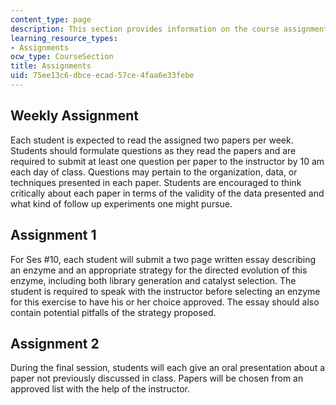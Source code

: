 ```yaml
---
content_type: page
description: This section provides information on the course assignments.
learning_resource_types:
- Assignments
ocw_type: CourseSection
title: Assignments
uid: 75ee13c6-dbce-ecad-57ce-4faa6e33febe
---
```


Weekly Assignment
-----------------

Each student is expected to read the assigned two papers per week. Students should formulate questions as they read the papers and are required to submit at least one question per paper to the instructor by 10 am each day of class. Questions may pertain to the organization, data, or techniques presented in each paper. Students are encouraged to think critically about each paper in terms of the validity of the data presented and what kind of follow up experiments one might pursue.

Assignment 1
------------

For Ses #10, each student will submit a two page written essay describing an enzyme and an appropriate strategy for the directed evolution of this enzyme, including both library generation and catalyst selection. The student is required to speak with the instructor before selecting an enzyme for this exercise to have his or her choice approved. The essay should also contain potential pitfalls of the strategy proposed.

Assignment 2
------------

During the final session, students will each give an oral presentation about a paper not previously discussed in class. Papers will be chosen from an approved list with the help of the instructor.